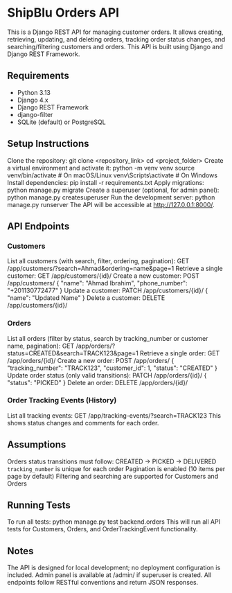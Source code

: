 # ShipBlu Orders API
This is a Django REST API for managing customer orders. It allows creating, retrieving, updating, and deleting orders, tracking order status changes, and searching/filtering customers and orders. This API is built using Django and Django REST Framework.

## Requirements
- Python 3.13
- Django 4.x
- Django REST Framework
- django-filter
- SQLite (default) or PostgreSQL

## Setup Instructions
Clone the repository: git clone <repository_link> cd <project_folder> Create a virtual environment and activate it: python -m venv venv source venv/bin/activate  # On macOS/Linux venv\Scripts\activate     # On Windows Install dependencies: pip install -r requirements.txt Apply migrations: python manage.py migrate Create a superuser (optional, for admin panel): python manage.py createsuperuser Run the development server: python manage.py runserver The API will be accessible at http://127.0.0.1:8000/.

## API Endpoints
### Customers
List all customers (with search, filter, ordering, pagination): GET /app/customers/?search=Ahmad&ordering=name&page=1 Retrieve a single customer: GET /app/customers/{id}/ Create a new customer: POST /app/customers/ { "name": "Ahmad Ibrahim", "phone_number": "+201130772477" } Update a customer: PATCH /app/customers/{id}/ { "name": "Updated Name" } Delete a customer: DELETE /app/customers/{id}/

### Orders
List all orders (filter by status, search by tracking_number or customer name, pagination): GET /app/orders/?status=CREATED&search=TRACK123&page=1 Retrieve a single order: GET /app/orders/{id}/ Create a new order: POST /app/orders/ { "tracking_number": "TRACK123", "customer_id": 1, "status": "CREATED" } Update order status (only valid transitions): PATCH /app/orders/{id}/ { "status": "PICKED" } Delete an order: DELETE /app/orders/{id}/

### Order Tracking Events (History)
List all tracking events: GET /app/tracking-events/?search=TRACK123 This shows status changes and comments for each order.

## Assumptions
Orders status transitions must follow: CREATED → PICKED → DELIVERED `tracking_number` is unique for each order Pagination is enabled (10 items per page by default) Filtering and searching are supported for Customers and Orders

## Running Tests
To run all tests: python manage.py test backend.orders This will run all API tests for Customers, Orders, and OrderTrackingEvent functionality.

## Notes
The API is designed for local development; no deployment configuration is included. Admin panel is available at /admin/ if superuser is created. All endpoints follow RESTful conventions and return JSON responses.
